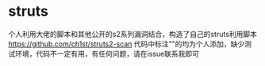 # struts
个人利用大佬的脚本和其他公开的s2系列漏洞结合，构造了自己的struts利用脚本
https://github.com/ch1st/struts2-scan
代码中标注""的均为个人添加，缺少测试环境，代码不一定有用，有任何问题，请在issue联系我即可
